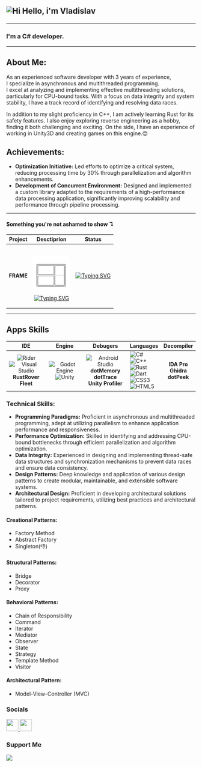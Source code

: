 ## <p align="cenet"> ![Hi](https://user-images.githubusercontent.com/18350557/176309783-0785949b-9127-417c-8b55-ab5a4333674e.gif) Hello, i'm Vladislav </p>

---

### **I'm a C# developer.**

___


## About Me:

As an experienced software developer with 3 years of experience, <br> I specialize in asynchronous and multithreaded programming. 
<br>I excel at analyzing and implementing effective multithreading solutions, particularly for CPU-bound tasks. With a focus on data integrity and system stability, I have a track record of identifying and resolving data races.

In addition to my slight proficiency in C++, I am actively learning Rust for its safety features. I also enjoy exploring reverse engineering as a hobby, finding it both challenging and exciting. On the side, I have an experience of working in Unity3D and creating games on this engine.😊
<br>


## Achievements:

- **Optimization Initiative:** Led efforts to optimize a critical system, reducing processing time by 30% through parallelization and algorithm enhancements.
- **Development of Concurrent Environment:** Designed and implemented a custom library adapted to the requirements of a high-performance data processing application, significantly improving scalability and performance through pipeline processing.




___

#### Something you're not ashamed to show ↴

|             Project              |                                                                                                                                                                                                      Desctiprion                                                                                                                                                                                                      |                                                                                                                                  Status                                                                                                                                  |
|:--------------------------------:|:---------------------------------------------------------------------------------------------------------------------------------------------------------------------------------------------------------------------------------------------------------------------------------------------------------------------------------------------------------------------------------------------------------------------:|:------------------------------------------------------------------------------------------------------------------------------------------------------------------------------------------------------------------------------------------------------------------------:|
| <p align="center"> **FRAME**</p> | <p alight="center"><br/>  [<img src="icons/Frame.png" alt="FRAME" width="100"/>](https://github.com/0Ziver/FrameWM) <br/>[![Typing SVG](https://readme-typing-svg.herokuapp.com?font=Fira+Code&size=25&duration=1000&pause=50&color=000000&background=F900FF00&center=true&vCenter=true&multiline=true&repeat=false&random=true&width=400&height=50&lines=Functional+window+manager)](https://git.io/typing-svg) </p> | <p align="cenet"> [![Typing SVG](https://readme-typing-svg.herokuapp.com?font=Fira+Code&size=10&duration=2000&pause=200&color=000000&background=F400FF00&center=true&vCenter=true&random=true&width=70&height=100&lines=In;Development)](https://git.io/typing-svg) </p> |

___

## Apps Skills 

|                                                                                                                                                      IDE                                                                                                                                                       |                                                                                                        Engine                                                                                                         |                                                                                              Debugers                                                                                              | **Languages**                                                                                                                                                                                                                                                                                                                                                                                                                                                                                                                                                                                                                                                              |                   Decompiler                    |
|:--------------------------------------------------------------------------------------------------------------------------------------------------------------------------------------------------------------------------------------------------------------------------------------------------------------:|:---------------------------------------------------------------------------------------------------------------------------------------------------------------------------------------------------------------------:|:--------------------------------------------------------------------------------------------------------------------------------------------------------------------------------------------------:|:---------------------------------------------------------------------------------------------------------------------------------------------------------------------------------------------------------------------------------------------------------------------------------------------------------------------------------------------------------------------------------------------------------------------------------------------------------------------------------------------------------------------------------------------------------------------------------------------------------------------------------------------------------------------------|:-----------------------------------------------:|
| ![Rider](https://img.shields.io/badge/Rider-000000.svg?style=for-the-badge&logo=Rider&logoColor=white&color=black&labelColor=crimson)<br/>![Visual Studio](https://img.shields.io/badge/Visual%20Studio-5C2D91.svg?style=for-the-badge&logo=visual-studio&logoColor=white) <br/> **RustRover** <br/> **Fleet** | ![Godot Engine](https://img.shields.io/badge/GODOT-%23FFFFFF.svg?style=for-the-badge&logo=godot-engine)<br/>![Unity](https://img.shields.io/badge/unity-%23000000.svg?style=for-the-badge&logo=unity&logoColor=white) | ![Android Studio](https://img.shields.io/badge/Android%20Studio-3DDC84.svg?style=for-the-badge&logo=android-studio&logoColor=white)<br/> **dotMemory** <br/> **dotTrace** <br/> **Unity Profiler** | ![C#](https://img.shields.io/badge/c%23-%23239120.svg?style=for-the-badge&logo=csharp&logoColor=white)<br/>![C++](https://img.shields.io/badge/c++-%2300599C.svg?style=for-the-badge&logo=c%2B%2B&logoColor=white) <br/>![Rust](https://img.shields.io/badge/rust-%23000000.svg?style=for-the-badge&logo=rust&logoColor=white) <br/>![Dart](https://img.shields.io/badge/dart-%230175C2.svg?style=for-the-badge&logo=dart&logoColor=white)    <br/> ![CSS3](https://img.shields.io/badge/css3-%231572B6.svg?style=for-the-badge&logo=css3&logoColor=white) <br/> ![HTML5](https://img.shields.io/badge/html5-%23E34F26.svg?style=for-the-badge&logo=html5&logoColor=white) | **IDA Pro** <br/> **Ghidra**  <br/> **dotPeek** |

### Technical Skills:
- **Programming Paradigms:** Proficient in asynchronous and multithreaded programming, adept at utilizing parallelism to enhance application performance and responsiveness.
- **Performance Optimization:** Skilled in identifying and addressing CPU-bound bottlenecks through efficient parallelization and algorithm optimization.
- **Data Integrity:** Experienced in designing and implementing thread-safe data structures and synchronization mechanisms to prevent data races and ensure data consistency.
- **Design Patterns:** Deep knowledge and application of various design patterns to create modular, maintainable, and extensible software systems.
- **Architectural Design:** Proficient in developing architectural solutions tailored to project requirements, utilizing best practices and architectural patterns.

#### Creational Patterns:
- Factory Method
- Abstract Factory
- Singleton(👎)

#### Structural Patterns:
- Bridge
- Decorator
- Proxy

#### Behavioral Patterns:
- Chain of Responsibility
- Command
- Iterator
- Mediator
- Observer
- State
- Strategy
- Template Method
- Visitor

#### Architectural Pattern:
- Model-View-Controller (MVC)
### Socials

<p align="left"> <a href="https://www.github.com/0Ziver" target="_blank" rel="noreferrer"> <picture> <source media="(prefers-color-scheme: dark)" srcset="https://raw.githubusercontent.com/danielcranney/readme-generator/main/public/icons/socials/github-dark.svg" /> <source media="(prefers-color-scheme: light)" srcset="https://raw.githubusercontent.com/danielcranney/readme-generator/main/public/icons/socials/github.svg" /> <img src="https://raw.githubusercontent.com/danielcranney/readme-generator/main/public/icons/socials/github.svg" width="32" height="32" /> </picture> </a>
<a href="https://www.linkedin.com/in/0ziver" target="_blank" rel="noreferrer"> <picture> <source media="(prefers-color-scheme: dark)" srcset="https://raw.githubusercontent.com/danielcranney/readme-generator/main/public/icons/socials/linkedin-dark.svg" /> <source media="(prefers-color-scheme: light)" srcset="https://raw.githubusercontent.com/danielcranney/readme-generator/main/public/icons/socials/linkedin.svg" /> <img src="https://raw.githubusercontent.com/danielcranney/readme-generator/main/public/icons/socials/linkedin.svg" width="32" height="32" /> </picture> </a></p>

### Support Me

<p align="left">
<a href="https://www.buymeacoffee.com/0ziver"><img src="https://cdn.buymeacoffee.com/buttons/v2/default-yellow.png" width="150"/></a></li>
</p>


